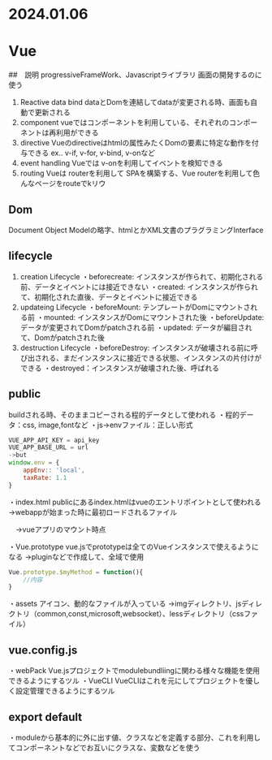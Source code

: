 2024.01.06
=============
# Vue

##　説明
progressiveFrameWork、Javascriptライブラリ
画面の開発するのに使う
1. Reactive data bind
dataとDomを連結してdataが変更される時、画面も自動で更新される
2. component
vueではコンポーネントを利用している、それぞれのコンポーネントは再利用ができる
3. directive
Vueのdirectiveはhtmlの属性みたくDomの要素に特定な動作を付与できる
ex.. v-if, v-for, v-bind, v-onなど
4. event handling
Vueでは v-onを利用してイベントを検知できる
5. routing
Vueは routerを利用して SPAを構築する、Vue routerを利用して色んなページをrouteでkリウ

## Dom
Document Object Modelの略字、htmlとかXML文書のプラグラミングInterface

## lifecycle
1. creation Lifecycle
・beforecreate: インスタンスが作られて、初期化される前、データとイベントには接近できない
・created: インスタンスが作られて、初期化された直後、データとイベントに接近できる
2. updateing Lifecycle
・beforeMount: テンプレートがDomにマウントされる前
・mounted: インスタンスがDomにマウントされた後
・beforeUpdate: データが変更されてDomがpatchされる前
・updated: データが編目されて、Domがpatchされた後
3. destruction Lifecycle
・beforeDestroy: インスタンスが破壊される前に呼び出される、まだインスタンスに接近できる状態、インスタンスの片付けができる
・destroyed：インスタンスが破壊された後、呼ばれる


## public
buildされる時、そのままコピーされる程的データとして使われる
・程的データ：css, image,fontなど
・js->envファイル：正しい形式
```javascript
VUE_APP_API_KEY = api_key
VUE_APP_BASE_URL = url
->but
window.env = {
    appEnv:: 'local',
    taxRate: 1.1
}
```
・index.html
publicにあるindex.htmlはvueのエントリポイントとして使われる→webappが始まった時に最初ロードされるファイル
<div id="app"></div>　→vueアプリのマウント時点

・Vue.prototype
vue.jsでprototypeは全てのVueインスタンスで使えるようになる
→pluginなどで作成して、全域で使用
```javascript
Vue.prototype.$myMethod = function(){
    //内容
}
```
・assets
アイコン、動的なファイルが入っている
→imgディレクトリ、jsディレクトリ（common,const,microsoft,websocket）、lessディレクトリ（cssファイル）


## vue.config.js
・webPack
Vue.jsプロジェクトでmodulebundliingに関わる様々な機能を使用できるようにするツル
・VueCLI
VueCLIはこれを元にしてプロジェクトを優しく設定管理できるようにするツル

## export default
・moduleから基本的に外に出す値、クラスなどを定義する部分、これを利用してコンポーネントなどでお互いにクラスな、変数などを使う
